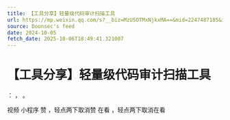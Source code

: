```yaml
---
title: 【工具分享】轻量级代码审计扫描工具
url: https://mp.weixin.qq.com/s?__biz=MzU5OTMxNjkxMA==&mid=2247487185&idx=2&sn=7c381cb266b9e6e50d0419809f99bf56
source: Doonsec's feed
date: 2024-10-05
fetch_date: 2025-10-06T18:49:41.321007
---
```


# 【工具分享】轻量级代码审计扫描工具

：
，
。

视频
小程序
赞
，轻点两下取消赞
在看
，轻点两下取消在看